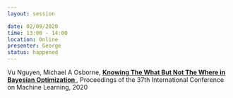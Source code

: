 ```yaml
---
layout: session

date: 02/09/2020
time: 13:00 - 14:00
location: Online
presenter: George
status: happened
---
```

Vu Nguyen, Michael A Osborne,
**[Knowing The What But Not The Where in Bayesian Optimization
](papers/0012-knowing-the-what-but-not-the-where-in-bayesian-optimisation)**,
Proceedings of the 37th International Conference on Machine Learning, 2020
